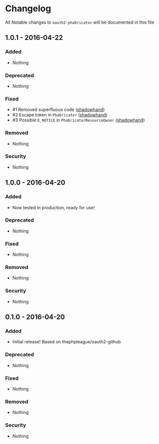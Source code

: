 # Changelog
All Notable changes to `oauth2-phabricator` will be documented in this file

## 1.0.1 - 2016-04-22

### Added
- Nothing

### Deprecated
- Nothing

### Fixed
- #1 Removed superfluous code ([shadowhand](https://github.com/shadowhand))
- #2 Escape token in `Phabricator` ([shadowhand](https://github.com/shadowhand))
- #3 Possible `E_NOTICE` in `PhabricatorResourceOwner` ([shadowhand](https://github.com/shadowhand)) 

### Removed
- Nothing

### Security
- Nothing

## 1.0.0 - 2016-04-20

### Added
- Now tested in production, ready for use!

### Deprecated
- Nothing

### Fixed
- Nothing

### Removed
- Nothing

### Security
- Nothing

## 0.1.0 - 2016-04-20

### Added
- Initial release! Based on thephpleague/oauth2-github

### Deprecated
- Nothing

### Fixed
- Nothing

### Removed
- Nothing

### Security
- Nothing
